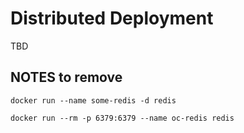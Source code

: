 # Distributed Deployment

TBD

## NOTES to remove
```
docker run --name some-redis -d redis
```
```
docker run --rm -p 6379:6379 --name oc-redis redis
```